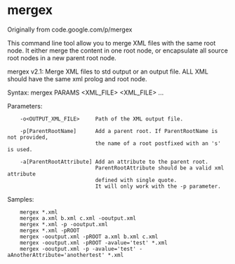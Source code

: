 # mergex
Originally from code.google.com/p/mergex

This command line tool allow you to merge XML files with the same root node. It either merge the content in one root node, or encapsulate all source root nodes in a new parent root node.

mergex v2.1:
        Merge XML files to std output or an output file.
        ALL XML should have the same xml prolog and root node.

Syntax:
        mergex PARAMS <XML_FILE> <XML_FILE> ...

Parameters:

        -o<OUTPUT_XML_FILE>     Path of the XML output file.

        -p[ParentRootName]      Add a parent root. If ParentRootName is not provided,
                                the name of a root postfixed with an 's' is used.

        -a[ParentRootAttribute] Add an attribute to the parent root.
                                ParentRootAttribute should be a valid xml attribute
                                defined with single quote.
                                It will only work with the -p parameter.

Samples:

        mergex *.xml
        mergex a.xml b.xml c.xml -ooutput.xml
        mergex *.xml -p -ooutput.xml
        mergex *.xml -pROOT
        mergex -ooutput.xml -pROOT a.xml b.xml c.xml
        mergex -ooutput.xml -pROOT -avalue='test' *.xml
        mergex -ooutput.xml -p -avalue='test' -aAnotherAttribute='anothertest' *.xml

